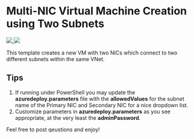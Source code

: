 # Multi-NIC Virtual Machine Creation using Two Subnets
<a href="https://portal.azure.com/#create/Microsoft.Template/uri/https://raw.githubusercontent.com/gruvy245/azure_deployment/master/101-4nic-csr-vrf-3vnets-peered/azuredeploy.json" target="_blank">
    <img src="http://azuredeploy.net/deploybutton.png"/>
</a>
<a href="http://armviz.io/#/?load=https://raw.githubusercontent.com/gruvy245/azure_deployment/master/101-4nic-csr-vrf-3vnets-peered/azuredeploy.json" target="_blank">
    <img src="http://armviz.io/visualizebutton.png"/>
</a>


This template creates a new VM with two NICs which connect to two different subnets within the same VNet.

## Tips
1. If running under PowerShell you may update the **azuredeploy.parameters** file with the **allowedValues** for the subnet name of the Primary NIC and Secondary NIC for a nice dropdown list.
2. Customize parameters in **azuredeploy.parameters** as you see appropriate, at the very least the **adminPassword**.

Feel free to post qeustions and enjoy!